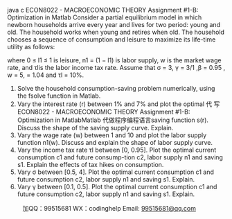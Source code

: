 java c
ECON8022 - MACROECONOMIC THEORY
Assignment #1-B: Optimization in Matlab
Consider a partial equilibrium model in which newborn households arrive every year and lives for two period: young and old. The household works when young and retires when old. The household chooses a sequence of consumption and leisure to maximize its life-time utility as follows:



where 0 ≤ l1 ≤ 1 is leisure, n1 = (1 − l1) is labor supply, w is the market wage rate, and τlis the labor income tax rate. Assume that σ = 3, γ = 3/1 ,β = 0.95 , w = 5,      = 1.04 and τl = 10%.
1. Solve the household consumption-saving problem numerically, using the fsolve function in Matlab.
2. Vary the interest rate (r) between 1% and 7% and plot the optimal 代 写ECON8022 - MACROECONOMIC THEORY Assignment #1-B: Optimization in MatlabMatlab
代做程序编程语言saving function s(r). Discuss the shape of the saving supply curve. Explain.
3. Vary the wage rate (w) between 1 and 10 and plot the labor supply function n1(w). Discuss and explain the shape of labor supply curve.
4. Vary the income tax rate τl between [0, 0.95]. Plot the optimal current consumption c1 and future consump-tion c2, labor supply n1 and saving s1. Explain the effects of tax hikes on consumption.
5. Vary σ between [0.5, 4]. Plot the optimal current consumption c1 and future consumption c2, labor supply n1 and saving s1. Explain.
6. Vary γ between [0.1, 0.5]. Plot the optimal current consumption c1 and future consumption c2, labor supply n1 and saving s1. Explain.



         
加QQ：99515681  WX：codinghelp  Email: 99515681@qq.com
